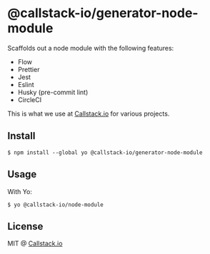 @callstack-io/generator-node-module
===========

Scaffolds out a node module with the following features:
- Flow
- Prettier
- Jest
- Eslint
- Husky (pre-commit lint)
- CircleCI

This is what we use at [Callstack.io](callstack.io) for various projects.

## Install

```
$ npm install --global yo @callstack-io/generator-node-module
```

## Usage

With Yo:

```
$ yo @callstack-io/node-module
```

## License

MIT @ [Callstack.io](callstack.io)
